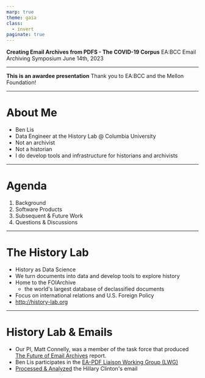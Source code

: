 ```yaml
---
marp: true
theme: gaia
class:
  - invert
paginate: true
---
```

<!-- _class: lead -->
**Creating Email Archives from PDFS - The COVID-19 Corpus**
EA:BCC Email Archiving Symposium
June 14th, 2023

---
<!-- _class: lead -->
**This is an awardee presentation**
Thank you to EA:BCC and the Mellon Foundation!

---
# About Me
* Ben Lis 
* Data Engineer at the History Lab @ Columbia University
* Not an archivist
* Not a historian
* I do develop tools and infrastructure for historians and archivists
---
# Agenda
1. Background
2. Software Products
3. Subsequent & Future Work
4. Questions & Discussions 
---
# The History Lab
* History as Data Science
* We turn documents into data and develop tools to explore history
* Home to the FOIArchive 
  * the world's largest database of declassified documents
* Focus on international relations and U.S. Foreign Policy
* http://history-lab.org
---
# History Lab & Emails
* Our PI, Matt Connelly, was a member of the task force that produced [The Future of Email Archives](https://www.clir.org/pubs/reports/pub175/) report.
* Ben Lis participates in the [EA-PDF Liaison Working Group (LWG)](https://pdfa.org/community/ea-pdf-lwg/)
* [Processed & Analyzed](http://history-lab.org/clinton) the Hillary Clinton's email

